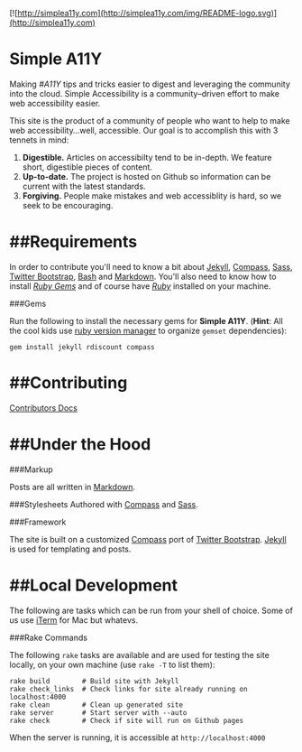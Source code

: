 [![http://simplea11y.com](http://simplea11y.com/img/README-logo.svg)](http://simplea11y.com)

Simple A11Y
==========

Making *#A11Y* tips and tricks easier to digest and leveraging the community into the cloud. Simple Accessibility is a community&ndash;driven effort to make web accessibility easier.

This site is the product of a community of people who want to help to make web accessibility&hellip;well, accessible. Our goal is to accomplish this with 3 tennets in mind:

1. **Digestible.** Articles on accessibilty tend to be in-depth. We feature short, digestible pieces of content.
2. **Up-to-date.** The project is hosted on Github so information can be current with the latest standards.
3. **Forgiving.** People make mistakes and web accessiblity is hard, so we seek to be encouraging.

##Requirements
========
In order to contribute you'll need to know a bit about [Jekyll](https://github.com/mojombo/jekyll), [Compass](http://compass-style.org), [Sass](http://sass-lang.com), [Twitter Bootstrap](http://twitter.github.com/bootstrap), [Bash](http://www.gnu.org/software/bash/manual/bashref.html#What-is-Bash_003f) and [Markdown](http://daringfireball.net/projects/markdown/). You'll also need to know how to install *[Ruby Gems](https://rvm.io)* and of course have *[Ruby](http://www.ruby-lang.org/en/downloads/)* installed on your machine.

###Gems

Run the following to install the necessary gems for **Simple A11Y**. (**Hint**: All the cool kids use [ruby version manager](https://rvm.io) to organize ``gemset`` dependencies):

    gem install jekyll rdiscount compass

##Contributing
========
[Contributors Docs](https://github.com/davatron5000/simpleA11Y/blob/gh-pages/CONTRIBUTING.md)

##Under the Hood
========
###Markup

Posts are all written in [Markdown](http://daringfireball.net/projects/markdown).

###Stylesheets
Authored with [Compass](http://compass-style.org) and [Sass](http://sass-lang.com).

###Framework

The site is built on a customized [Compass](http://compass-style.org/) port of [Twitter Bootstrap](http://twitter.github.com/bootstrap). [Jekyll](https://github.com/mojombo/jekyll) is used for templating and posts.

##Local Development
========
The following are tasks which can be run from your shell of choice. Some of us use [iTerm](http://iterm.sourceforge.net/downloads.shtml) for Mac but whatevs.

###Rake Commands

The following ``rake`` tasks are available and are used for testing the site locally, on your own machine (use `rake -T` to list them):

    rake build        # Build site with Jekyll
    rake check_links  # Check links for site already running on localhost:4000
    rake clean        # Clean up generated site
    rake server       # Start server with --auto
    rake check        # Check if site will run on Github pages
    
When the server is running, it is accessible at `http://localhost:4000`
